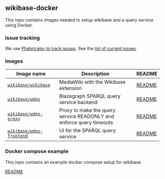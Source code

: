 ## wikibase-docker

This repo contains images needed to setup wikibase and a query service using Docker.

### Issue tracking

We use [Phabricator to track
issues](https://phabricator.wikimedia.org/maniphest/task/edit/form/1/?projects=wikibase-containers). See the [list of current issues](https://phabricator.wikimedia.org/maniphest/?project=wikibase-containers&statuses=open&group=none&order=newest#R).

### Images

Image name               | Description   | README
------------------------ | ------------- | ----------
[`wikibase/wikibase`](https://store.docker.com/community/images/wikibase/wikibase) | MediaWiki with the Wikibase extension| [README](./wikibase/README.md)
[`wikibase/wdqs`](https://store.docker.com/community/images/wikibase/wdqs) | Blazegraph SPARQL query service backend | [README](./wdqs/README.md)
[`wikibase/wdqs-proxy`](https://store.docker.com/community/images/wikibase/wdqs-proxy) | Proxy to make the query service READONLY and enforce query timeouts | [README](./wdqs-proxy/README.md)
[`wikibase/wdqs-frontend`](https://store.docker.com/community/images/wikibase/wdqs-frontend) | UI for the SPARQL query service | [README](./wdqs-frontend/README.md)

### Docker compose example

This repo contains an example docker compose setup for wikibase.

[README](./README-compose.md)